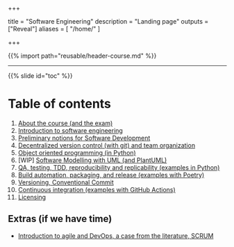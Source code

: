  +++

title = "Software Engineering"
description = "Landing page"
outputs = ["Reveal"]
aliases = [
    "/home/"
]

+++

{{% import path="reusable/header-course.md" %}}

---

{{% slide id="toc" %}}

# Table of contents

1. [About the course (and the exam)](about)
0. [Introduction to software engineering](se-intro)
0. [Preliminary notions for Software Development](preliminaries)
0. [Decentralized version control (with git) and team organization](dvcs-basics)
0. [Object oriented programming (in Python)](oop)
0. [WIP] [Software Modelling with UML (and PlantUML)](modelling)
0. [QA, testing, TDD, reproducibility and replicability (examples in Python)](qa-tdd)
0. [Build automation, packaging, and release (examples with Poetry)](build)
0. [Versioning, Conventional Commit](versioning)
0. [Continuous integration (examples with GitHub Actions)](ci)
0. [Licensing](https://unibo-spe.github.io/06-licenses/)

## Extras (if we have time)

- [Introduction to agile and DevOps, a case from the literature, SCRUM](devops-intro)
